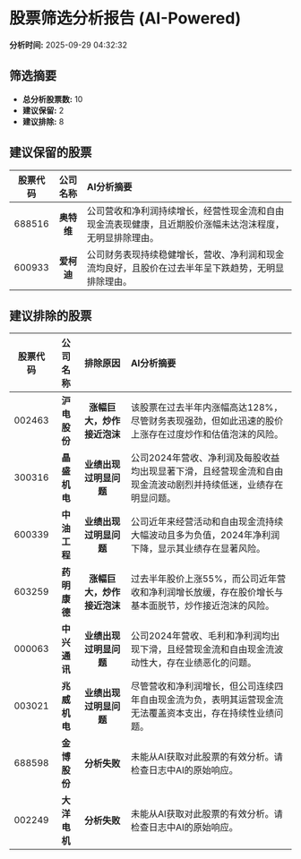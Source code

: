 # 股票筛选分析报告 (AI-Powered)

**分析时间:** 2025-09-29 04:32:32

## 筛选摘要

- **总分析股票数:** 10
- **建议保留:** 2
- **建议排除:** 8

## 建议保留的股票

| 股票代码 | 公司名称 | AI分析摘要 |
|:---:|:---:|:---|
| 688516 | **奥特维** | 公司营收和净利润持续增长，经营性现金流和自由现金流表现健康，且近期股价涨幅未达泡沫程度，无明显排除理由。 |
| 600933 | **爱柯迪** | 公司财务表现持续稳健增长，营收、净利润和现金流均良好，且股价在过去半年呈下跌趋势，无明显排除理由。 |

## 建议排除的股票

| 股票代码 | 公司名称 | 排除原因 | AI分析摘要 |
|:---:|:---:|:---:|:---|
| 002463 | **沪电股份** | **涨幅巨大，炒作接近泡沫** | 该股票在过去半年内涨幅高达128%，尽管财务表现强劲，但如此迅速的股价上涨存在过度炒作和估值泡沫的风险。 |
| 300316 | **晶盛机电** | **业绩出现过明显问题** | 公司2024年营收、净利润及每股收益均出现显著下滑，且经营现金流和自由现金流波动剧烈并持续低迷，业绩存在明显问题。 |
| 600339 | **中油工程** | **业绩出现过明显问题** | 公司近年来经营活动和自由现金流持续大幅波动且多为负值，2024年净利润下降，显示其业绩存在显著风险。 |
| 603259 | **药明康德** | **涨幅巨大，炒作接近泡沫** | 过去半年股价上涨55%，而公司近年营收和净利润增长放缓，存在股价增长与基本面脱节，炒作接近泡沫的风险。 |
| 000063 | **中兴通讯** | **业绩出现过明显问题** | 公司2024年营收、毛利和净利润均出现下滑，且经营现金流和自由现金流波动性大，存在业绩恶化的问题。 |
| 003021 | **兆威机电** | **业绩出现过明显问题** | 尽管营收和净利润增长，但公司连续四年自由现金流为负，表明其运营现金流无法覆盖资本支出，存在持续性业绩问题。 |
| 688598 | **金博股份** | **分析失败** | 未能从AI获取对此股票的有效分析。请检查日志中AI的原始响应。 |
| 002249 | **大洋电机** | **分析失败** | 未能从AI获取对此股票的有效分析。请检查日志中AI的原始响应。 |
